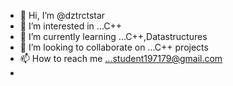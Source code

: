 - 👋 Hi, I’m @dztrctstar
- 👀 I’m interested in ...C++
- 🌱 I’m currently learning ...C++,Datastructures
- 💞️ I’m looking to collaborate on ...C++ projects
- 📫 How to reach me ...student197179@gmail.com
- 

